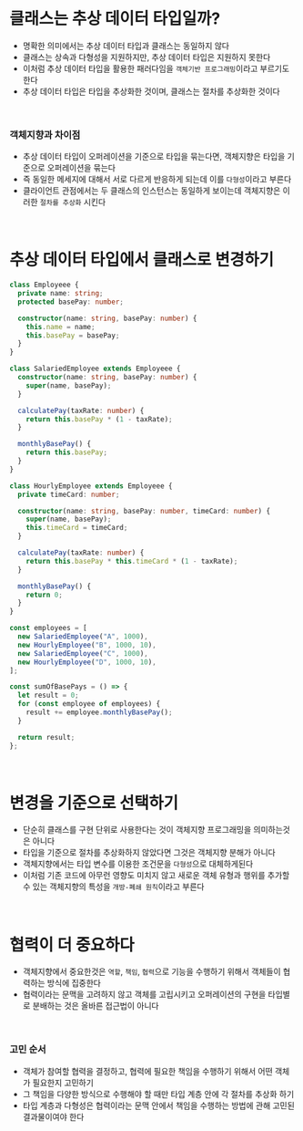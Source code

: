 # 클래스는 추상 데이터 타입일까?

- 명확한 의미에서는 추상 데이터 타입과 클래스는 동일하지 않다
- 클래스는 상속과 다형성을 지원하지만, 추상 데이터 타입은 지원하지 못한다
- 이처럼 추상 데이터 타입을 활용한 패러다임을 `객체기반 프로그래밍`이라고 부르기도한다
- 추상 데이터 타입은 타입을 추상화한 것이며, 클래스는 절차를 추상화한 것이다

<br>

### 객체지향과 차이점

- 추상 데이터 타입이 오퍼레이션을 기준으로 타입을 묶는다면, 객체지향은 타입을 기준으로 오퍼레이션을 묶는다
- 즉 동일한 메세지에 대해서 서로 다르게 반응하게 되는데 이를 `다형성`이라고 부른다
- 클라이언트 관점에서는 두 클래스의 인스턴스는 동일하게 보이는데 객체지향은 이러한 `절차를 추상화` 시킨다

<br>

# 추상 데이터 타입에서 클래스로 변경하기

```ts
class Employeee {
  private name: string;
  protected basePay: number;

  constructor(name: string, basePay: number) {
    this.name = name;
    this.basePay = basePay;
  }
}

class SalariedEmployee extends Employeee {
  constructor(name: string, basePay: number) {
    super(name, basePay);
  }

  calculatePay(taxRate: number) {
    return this.basePay * (1 - taxRate);
  }

  monthlyBasePay() {
    return this.basePay;
  }
}

class HourlyEmployee extends Employeee {
  private timeCard: number;

  constructor(name: string, basePay: number, timeCard: number) {
    super(name, basePay);
    this.timeCard = timeCard;
  }

  calculatePay(taxRate: number) {
    return this.basePay * this.timeCard * (1 - taxRate);
  }

  monthlyBasePay() {
    return 0;
  }
}

const employees = [
  new SalariedEmployee("A", 1000),
  new HourlyEmployee("B", 1000, 10),
  new SalariedEmployee("C", 1000),
  new HourlyEmployee("D", 1000, 10),
];

const sumOfBasePays = () => {
  let result = 0;
  for (const employee of employees) {
    result += employee.monthlyBasePay();
  }

  return result;
};
```

<br>

# 변경을 기준으로 선택하기

- 단순히 클래스를 구현 단위로 사용한다는 것이 객체지향 프로그래밍을 의미하는것은 아니다
- 타입을 기준으로 절차를 추상화하지 않았다면 그것은 객체지향 분해가 아니다
- 객체지향에서는 타입 변수를 이용한 조건문을 `다형성`으로 대체하게된다
- 이처럼 기존 코드에 아무런 영향도 미치지 않고 새로운 객체 유형과 행위를 추가할 수 있는 객체지향의 특성을 `개방-폐쇄 원칙`이라고 부른다

<br>

# 협력이 더 중요하다

- 객체지향에서 중요한것은 `역할`, `책임`, `협력`으로 기능을 수행하기 위해서 객체들이 협력하는 방식에 집중한다
- 협력이라는 문맥을 고려하지 않고 객체를 고립시키고 오퍼레이션의 구현을 타입별로 분배하는 것은 올바른 접근법이 아니다

<br>

### 고민 순서

- 객체가 참여할 협력을 결정하고, 협력에 필요한 책임을 수행하기 위해서 어떤 객체가 필요한지 고민하기
- 그 책임을 다양한 방식으로 수행해야 할 때만 타입 계층 안에 각 절차를 추상화 하기
- 타입 계층과 다형성은 협력이라는 문맥 안에서 책임을 수행하는 방법에 관해 고민된 결과물이여야 한다
